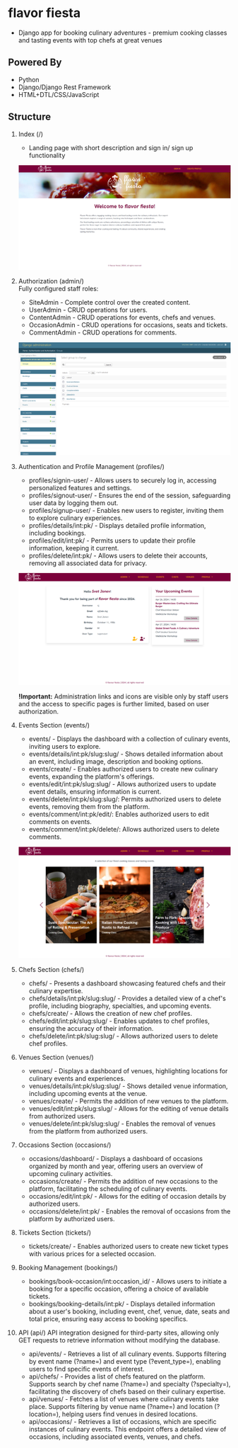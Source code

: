 # flavor fiesta
- Django app for booking culinary adventures - premium cooking classes and tasting events with top chefs at great venues

## Powered By
- Python
- Django/Django Rest Framework
- HTML+DTL/CSS/JavaScript
  
## Structure

1. Index (/)
   - Landing page with short description and sign in/ sign up functionality

   ![image](screenshots/index.png)

3. Authorization (admin/) \
	Fully configured staff roles:
   - SiteAdmin - Complete control over the created content.
   - UserAdmin - CRUD operations for users.
   - ContentAdmin - CRUD operations for events, chefs and venues.
   - OccasionAdmin - CRUD operations for occasions, seats and tickets.
   - CommentAdmin - CRUD operations for comments.

	![image](screenshots/admin.png)

4. Authentication and Profile Management (profiles/)
	- profiles/signin-user/ - Allows users to securely log in, accessing personalized features and settings.
	- profiles/signout-user/ - Ensures the end of the session, safeguarding user data by logging them out.
	- profiles/signup-user/ - Enables new users to register, inviting them to explore culinary experiences.
	- profiles/details/int:pk/ - Displays detailed profile information, including bookings.
	- profiles/edit/int:pk/ - Permits users to update their profile information, keeping it current.
	- profiles/delete/int:pk/ - Allows users to delete their accounts, removing all associated data for privacy.

	![image](screenshots/profile.png)

	<strong>!Important:</strong> Administration links and icons are visible only by staff users and the access to specific pages is further limited, based on user authorization.

5. Events Section (events/)
	- events/ - Displays the dashboard with a collection of culinary events, inviting users to explore.
	- events/details/int:pk/slug:slug/ - Shows detailed information about an event, including image, description and booking options.
	- events/create/ - Enables authorized users to create new culinary events, expanding the platform's offerings.
	- events/edit/int:pk/slug:slug/ - Allows authorized users to update event details, ensuring information is current.
	- events/delete/int:pk/slug:slug/: Permits authorized users to delete events, removing them from the platform.
	- events/comment/int:pk/edit/: Enables authorized users to edit comments on events.
	- events/comment/int:pk/delete/: Allows authorized users to delete comments.

	![image](screenshots/events.png)

6. Chefs Section (chefs/)
	- chefs/ - Presents a dashboard showcasing featured chefs and their culinary expertise.
	- chefs/details/int:pk/slug:slug/ - Provides a detailed view of a chef's profile, including biography, specialties, and upcoming events.
	- chefs/create/ - Allows the creation of new chef profiles.
	- chefs/edit/int:pk/slug:slug/ - Enables updates to chef profiles, ensuring the accuracy of their information.
	- chefs/delete/int:pk/slug:slug/ - Allows authorized users to delete chef profiles.

7. Venues Section (venues/)
	- venues/ -  Displays a dashboard of venues, highlighting locations for culinary events and experiences.
	- venues/details/int:pk/slug:slug/ - Shows detailed venue information, including upcoming events at the venue.
	- venues/create/ - Permits the addition of new venues to the platform.
	- venues/edit/int:pk/slug:slug/ - Allows for the editing of venue details from authorized users.
	- venues/delete/int:pk/slug:slug/ - Enables the removal of venues from the platform from authorized users.

8. Occasions Section (occasions/)
    - occasions/dashboard/ - Displays a dashboard of occasions organized by month and year, offering users an overview of upcoming culinary activities.
	- occasions/create/ - Permits the addition of new occasions to the platform, facilitating the scheduling of culinary events.
	- occasions/edit/int:pk/ - Allows for the editing of occasion details by authorized users.
	- occasions/delete/int:pk/ - Enables the removal of occasions from the platform by authorized users.

9. Tickets Section (tickets/)
    - tickets/create/ - Enables authorized users to create new ticket types with various prices for a selected occasion.

10. Booking Management (bookings/)
	- bookings/book-occasion/int:occasion_id/ - Allows users to initiate a booking for a specific occasion, offering a choice of available tickets.
	- bookings/booking-details/int:pk/ - Displays detailed information about a user's booking, including event, chef, venue, date, seats and  total price, ensuring easy access to booking specifics.

11. API (api/)
	API integration designed for third-party sites, allowing only GET requests to retrieve information without modifying the database.
	- api/events/ - Retrieves a list of all culinary events. Supports filtering by event name (?name=) and event type (?event_type=), enabling users to find specific events of interest.
	- api/chefs/ - Provides a list of chefs featured on the platform. Supports search by chef name (?name=) and specialty (?specialty=), facilitating the discovery of chefs based on their culinary expertise.
	- api/venues/ - Fetches a list of venues where culinary events take place. Supports filtering by venue name (?name=) and location (?location=), helping users find venues in desired locations.
	- api/occasions/ - Retrieves a list of occasions, which are specific instances of culinary events. This endpoint offers a detailed view of occasions, including associated events, venues, and chefs.
   	